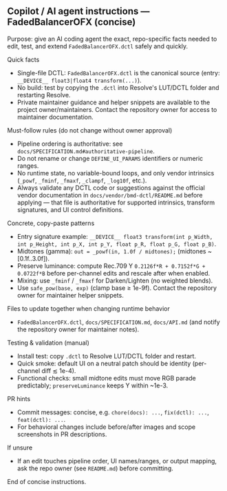 ## Copilot / AI agent instructions — FadedBalancerOFX (concise)

Purpose: give an AI coding agent the exact, repo-specific facts needed to edit,
test, and extend `FadedBalancerOFX.dctl` safely and quickly.

Quick facts
- Single-file DCTL: `FadedBalancerOFX.dctl` is the canonical source (entry: `__DEVICE__ float3|float4 transform(...)`).
- No build: test by copying the `.dctl` into Resolve's LUT/DCTL folder and restarting Resolve.
- Private maintainer guidance and helper snippets are available to the project owner/maintainers. Contact the repository owner for access to maintainer documentation.

Must-follow rules (do not change without owner approval)
- Pipeline ordering is authoritative: see `docs/SPECIFICATION.md#authoritative-pipeline`.
- Do not rename or change `DEFINE_UI_PARAMS` identifiers or numeric ranges.
- No runtime state, no variable-bound loops, and only vendor intrinsics (`_powf`, `_fminf`, `_fmaxf`, `_clampf`, `_log10f`, etc.).
- Always validate any DCTL code or suggestions against the official vendor documentation in `docs/vendor/bmd-dctl/README.md` before applying — that file is authoritative for supported intrinsics, transform signatures, and UI control definitions.

Concrete, copy-paste patterns
- Entry signature example: `__DEVICE__ float3 transform(int p_Width, int p_Height, int p_X, int p_Y, float p_R, float p_G, float p_B)`.
- Midtones (gamma): `out = _powf(in, 1.0f / midtones);` (midtones ~ [0.1f..3.0f]).
- Preserve luminance: compute Rec.709 Y `0.2126f*R + 0.7152f*G + 0.0722f*B` before per-channel edits and rescale after when enabled.
- Mixing: use `_fminf` / `_fmaxf` for Darken/Lighten (no weighted blends).
- Use `safe_pow(base, exp)` (clamp base ≥ 1e-9f). Contact the repository owner for maintainer helper snippets.

Files to update together when changing runtime behavior
- `FadedBalancerOFX.dctl`, `docs/SPECIFICATION.md`, `docs/API.md` (and notify the repository owner for maintainer notes).

Testing & validation (manual)
- Install test: copy `.dctl` to Resolve LUT/DCTL folder and restart.
- Quick smoke: default UI on a neutral patch should be identity (per-channel diff ≲ 1e-4).
- Functional checks: small midtone edits must move RGB parade predictably; `preserveLuminance` keeps Y within ~1e-3.

PR hints
- Commit messages: concise, e.g. `chore(docs): ...`, `fix(dctl): ...`, `feat(dctl): ...`.
- For behavioral changes include before/after images and scope screenshots in PR descriptions.

If unsure
- If an edit touches pipeline order, UI names/ranges, or output mapping, ask the repo owner (see `README.md`) before committing.

End of concise instructions.
